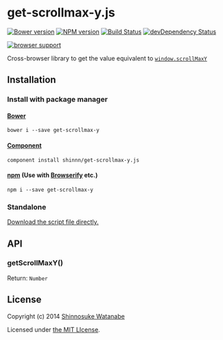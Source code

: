# get-scrollmax-y.js

[![Bower version](https://badge.fury.io/bo/get-scrollmax-y.svg)](http://badge.fury.io/bo/get-scrollmax-y)
[![NPM version](https://badge.fury.io/js/get-scrollmax-y.svg)](http://badge.fury.io/js/get-scrollmax-y)
[![Build Status](https://travis-ci.org/shinnn/get-scrollmax-y.js.svg?branch=master)](https://travis-ci.org/shinnn/get-scrollmax-y.js)
[![devDependency Status](https://david-dm.org/shinnn/get-scrollmax-y.js/dev-status.svg)](https://david-dm.org/shinnn/get-scrollmax-y.js#info=devDependencies)

[![browser support](https://ci.testling.com/shinnn/get-scrollmax-y.js.png)](https://ci.testling.com/shinnn/get-scrollmax-y.js)

Cross-browser library to get the value equivalent to [`window.scrollMaxY`](https://developer.mozilla.org/docs/Web/API/window.scrollMaxY)

## Installation

### Install with package manager

#### [Bower](http://bower.io/)

```
bower i --save get-scrollmax-y
```

#### [Component](http://component.io/)

```
component install shinnn/get-scrollmax-y.js
```

#### [npm](https://www.npmjs.org/) (Use with [Browserify](http://browserify.org/) etc.)

```
npm i --save get-scrollmax-y
```
### Standalone

[Download the script file directly.](https://raw.githubusercontent.com/shinnn/get-scrollmax-y.js/master/dist/get-scrollmax-y.js "view raw")

## API

### getScrollMaxY()

Return: `Number`

## License

Copyright (c) 2014 [Shinnosuke Watanabe](https://github.com/shinnn)

Licensed under [the MIT LIcense](./LICENSE).
